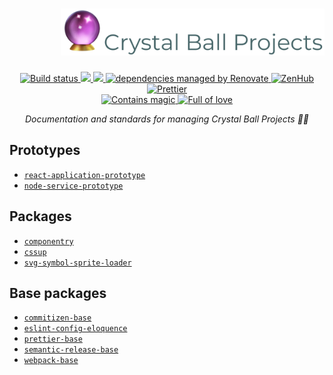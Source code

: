 <h1 align="right">
  <img height=75 src="./docs/assets/readme-header.png" alt="Crystal Ball Projects documentation">
</h1>

<div align="center">
<!-- prettier-ignore-start -->
  <!-- <a href="https://www.npmjs.com/package/crystal-ball.github.io" target="_blank" rel="noopener noreferrer">
    <img src="https://img.shields.io/npm/v/crystal-ball.github.io.svg" alt="current version" />
  </a> -->
  <a href="https://github.com/crystal-ball/crystal-ball.github.io/actions?workflow=CI%2FCD">
    <img src="https://github.com/crystal-ball/crystal-ball.github.io/workflows/CI%2FCD/badge.svg" alt="Build status" />
  </a>
  <a href="https://codeclimate.com/github/crystal-ball/crystal-ball.github.io/maintainability">
    <img src="https://api.codeclimate.com/v1/badges/70b90e52c78b35ab947a/maintainability" />
  </a>
  <a href="https://codeclimate.com/github/crystal-ball/crystal-ball.github.io/test_coverage">
    <img src="https://api.codeclimate.com/v1/badges/70b90e52c78b35ab947a/test_coverage" />
  </a>
  <a href="https://renovatebot.com/" target="_blank" rel="noopener noreferrer">
    <img src="https://img.shields.io/badge/Renovate-enabled-32c3c2.svg" alt="dependencies managed by Renovate" />
  </a>
  <a href="https://github.com/crystal-ball/crystal-ball.github.io#zenhub" target="_blank" rel="noopener noreferrer">
    <img src="https://img.shields.io/badge/Shipping_faster_with-ZenHub-5e60ba.svg?style=flat-square" alt="ZenHub" />
  </a>
  <a href="https://prettier.io/" target="_blank" rel="noopener noreferrer">
    <img src="https://img.shields.io/badge/styled_with-prettier-ff69b4.svg" alt="Prettier" />
  </a>
  <!-- <a href="https://semantic-release.gitbook.io/semantic-release/" target="_blank" rel="noopener noreferrer">
    <img src="https://img.shields.io/badge/%F0%9F%93%A6%F0%9F%9A%80-semantic_release-e10079.svg" alt="managed by semantic release" />
  </a> -->
  <br />
  <a href="https://github.com/crystal-ball" target="_blank" rel="noopener noreferrer">
    <img src="https://img.shields.io/badge/%F0%9F%94%AE%E2%9C%A8-contains_magic-D831D7.svg" alt="Contains magic" />
  </a>
  <a href="https://github.com/crystal-ball/crystal-ball.github.io" target="_blank" rel="noopener noreferrer">
    <img src="https://img.shields.io/badge/%F0%9F%92%96%F0%9F%8C%88-full_of_love-F5499E.svg" alt="Full of love" />
  </a>
<!-- prettier-ignore-end -->
</div>

<p align="center">
  <em>Documentation and standards for managing Crystal Ball Projects 🔮✨</em>
</p>

## Prototypes

- [`react-application-prototype`][]
- [`node-service-prototype`][]

## Packages

- [`componentry`][]
- [`cssup`][]
- [`svg-symbol-sprite-loader`][]

## Base packages

- [`commitizen-base`][]
- [`eslint-config-eloquence`][]
- [`prettier-base`][]
- [`semantic-release-base`][]
- [`webpack-base`][]

<!-- Links -->

<!-- prettier-ignore-start -->
[`commitizen-base`]:https://github.com/crystal-ball/commit-base
[`componentry`]:https://github.com/crystal-ball/componentry
[`cssup`]:https://github.com/crystal-ball/cssup
[`eslint-config-eloquence`]:https://github.com/crystal-ball/eslint-config-eloquence
[`node-service-prototype`]:https://github.com/crystal-ball/node-service-prototype
[`prettier-base`]:https://github.com/crystal-ball/prettier-base
[`react-application-prototype`]:https://github.com/crystal-ball/react-application-prototype
[`semantic-release-base`]:https://github.com/crystal-ball/semantic-release-base
[`svg-symbol-sprite-loader`]:https://github.com/crystal-ball/svg-symbol-sprite-loader
[`webpack-base`]:https://github.com/crystal-ball/webpack-base
[commitizen]:https://commitizen.github.io/cz-cli/
<!-- prettier-ignore-end -->
